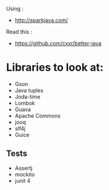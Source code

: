 Using :
- http://sparkjava.com/

Read this :
- https://github.com/cxxr/better-java

# Libraries to look at:
- Gson
- Java tuples
- Joda-time
- Lombok
- Guava
- Apache Commons
- jooq
- slf4j
- Guice

## Tests
- Assertj
- mockito
- junit 4
